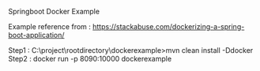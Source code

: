 Springboot Docker Example

Example reference from : https://stackabuse.com/dockerizing-a-spring-boot-application/

Step1 : C:\project\rootdirectory\dockerexample>mvn clean install -Ddocker
Step2 : docker run -p 8090:10000 dockerexample
